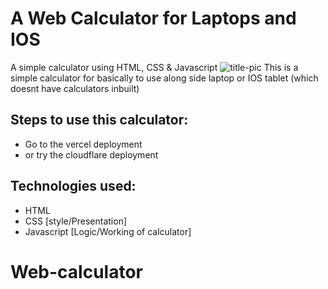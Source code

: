 # A Web Calculator for Laptops and IOS
 A simple calculator using HTML, CSS &amp; Javascript
 ![title-pic](https://github.com/kingsmen732/Web-calculator/blob/main/Demo.png)
 This is a simple calculator for basically to use along side laptop or IOS tablet (which doesnt have calculators inbuilt)
 
## Steps to use this calculator:
- Go to the vercel deployment
- or try the cloudflare deployment
## Technologies used: 
- HTML
- CSS [style/Presentation]
- Javascript [Logic/Working of calculator]
# Web-calculator
